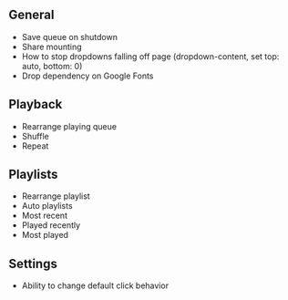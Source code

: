 ## General
* Save queue on shutdown
* Share mounting
* How to stop dropdowns falling off page (dropdown-content, set top: auto, bottom: 0)
* Drop dependency on Google Fonts

## Playback
* Rearrange playing queue
* Shuffle
* Repeat

## Playlists
* Rearrange playlist
* Auto playlists
 * Most recent
 * Played recently
 * Most played

## Settings
* Ability to change default click behavior